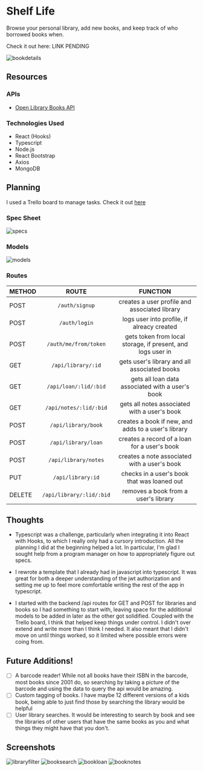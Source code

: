 # Shelf Life

Browse your personal library, add new books, and keep track of who borrowed books when.

Check it out here: LINK PENDING

![bookdetails](src/img/bookdetails.png)

## Resources

### APIs
- [Open Library Books API](https://openlibrary.org/dev/docs/api/books)

### Technologies Used
- React (Hooks)
- Typescript
- Node.js
- React Bootstrap
- Axios
- MongoDB

## Planning

I used a Trello board to manage tasks. Check it out [here](https://trello.com/b/FHCqVpD1/shelf-life) 

### Spec Sheet
![specs](src/img/SpecSheet.png)

### Models
![models](src/img/shelflifemodels.png)

### Routes
|METHOD| ROUTE| FUNCTION|
|:-----|:----:|:------:|
| POST | `/auth/signup` | creates a user profile and associated library |
| POST | `/auth/login` | logs user into profile, if alreacy created |
| POST | `/auth/me/from/token` | gets token from local storage, if present, and logs user in |
| GET  | `/api/library/:id` | gets user's library and all associated books |
| GET  | `/api/loan/:lid/:bid` | gets all loan data associated with a user's book |
| GET  | `/api/notes/:lid/:bid` | gets all notes associated with a user's book  |
| POST | `/api/library/book` | creates a book if new, and adds to a user's library |
| POST | `/api/library/loan`  | creates a record of a loan for a user's book  |
| POST | `/api/library/notes` | creates a note associated with a user's book  |
| PUT | `/api/library:id` | checks in a user's book that was loaned out |
| DELETE | `/api/library/:lid/:bid` | removes a book from a user's library |

## Thoughts

- Typescript was a challenge, particularly when integrating it into React with Hooks, to which I really only had a cursory introduction.  All the planning I did at the beginning helped a lot. In particular, I'm glad I sought help from a program manager on how to appropriately figure out specs.

- I rewrote a template that I already had in javascript into typescript. It was great for both a deeper understanding of the jwt authorization and setting me up to feel more comfortable writing the rest of the app in typescript.

- I started with the backend /api routes for GET and POST for libraries and books so I had something to start with, leaving space for the additional models to be added in later as the other got solidified. Coupled with the Trello board, I think that helped keep things under control. I didn't over extend and write more than I think I needed. It also meant that I didn't move on until things worked, so it limited where possible errors were coing from.

## Future Additions!
- [ ] A barcode reader! While not all books have their ISBN in the barcode, most books since 2001 do, so searching by taking a picture of the barcode and using the data to query the api would be amazing.
- [ ] Custom tagging of books. I have maybe 12 different versions of a kids book, being able to just find those by searching the library would be helpful
- [ ] User library searches. It would be interesting to search by book and see the libraries of other users that have the same books as you and what things they might have that you don't.

## Screenshots

![libraryfilter](src/img/libraryfilter.png) ![booksearch](src/img/booksearch.png) ![bookloan](src/img/bookloan.png) ![booknotes](src/img/booknotes.png)